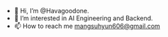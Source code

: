 - 👋 Hi, I’m @Havagoodone.
- 👀 I’m interested in AI Engineering and Backend.
- 📫 How to reach me mangsuhyun606@gmail.com


<!---
Havagoodone/Havagoodone is a ✨ special ✨ repository because its `README.md` (this file) appears on your GitHub profile.
You can click the Preview link to take a look at your changes.
--->


